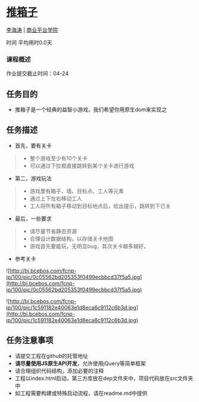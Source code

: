 # [推箱子](http://ife.baidu.com/course/detail/id/66)

[李海涛](http://ife.baidu.com/mentor/detail/id/9) | [商业平台学院](http://ife.baidu.com/college/detail/id/5)

时间  平均用时0.0天

### 课程概述

作业提交截止时间：04-24

## 任务目的

* 推箱子是一个经典的益智小游戏，我们希望你用原生dom来实现之

## 任务描述

* 首先，要有关卡
>* 整个游戏至少有10个关卡
>* 可以通过下拉框直接跳转到某个关卡进行游戏
* 第二，游戏玩法
>* 游戏里有箱子、墙、目标点、工人等元素
>* 通过上下左右移动工人
>* 工人将所有箱子移动到目标地点后，给出提示，跳转到下已关
* 最后，一些要求
>* 请尽量节省静态资源
>* 合理设计数据结构，以存储关卡地图
>* 游戏首先要能玩，无明显bug，其次关卡越多越好。
* 参考关卡

![http://bj.bcebos.com/fcnp-ip/100/pic/0c05562bd205353f0499ecbbcd37f5a5.jpg](http://bj.bcebos.com/fcnp-ip/100/pic/0c05562bd205353f0499ecbbcd37f5a5.jpg)

![http://bj.bcebos.com/fcnp-ip/100/pic/1c591182e40063e1d8eca6c9112c6b3d.jpg](http://bj.bcebos.com/fcnp-ip/100/pic/1c591182e40063e1d8eca6c9112c6b3d.jpg)

## 任务注意事项

* 请提交工程在github的托管地址
* **请尽量使用JS原生API开发**，允许使用jQuery等简单框架
* 请合理组织代码结构，添加必要的注释
* 工程以index.html启动，第三方库放在dep文件夹中，项目代码放在src文件夹中
* 如工程需要构建或特殊启动流程，请在readme.md中提供